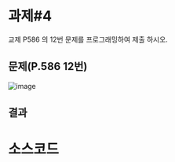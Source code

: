 # 과제#4

교제 P586 의 12번 문제를 프로그래밍하여 제출 하시오.  

## 문제(P.586 12번)

![image](https://github.com/choiht0904/Cpp_01/assets/77330457/6754a90a-a5f0-4778-b928-17fb0ccb0a59)

## 결과



# 소스코드
